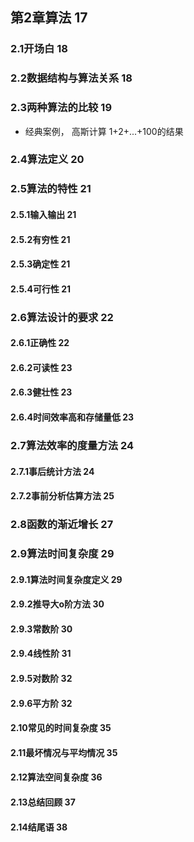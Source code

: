 ## 第2章算法 17

### 2.1开场白 18

### 2.2数据结构与算法关系 18

### 2.3两种算法的比较 19
* 经典案例， 高斯计算 1+2+...+100的结果

### 2.4算法定义 20

### 2.5算法的特性 21
#### 2.5.1输入输出 21

#### 2.5.2有穷性 21

#### 2.5.3确定性 21

#### 2.5.4可行性 21


### 2.6算法设计的要求 22
#### 2.6.1正确性 22

#### 2.6.2可读性 23

#### 2.6.3健壮性 23

#### 2.6.4时间效率高和存储量低 23


### 2.7算法效率的度量方法 24
#### 2.7.1事后统计方法 24

#### 2.7.2事前分析估算方法 25
    
### 2.8函数的渐近增长 27


### 2.9算法时间复杂度 29
#### 2.9.1算法时间复杂度定义 29

#### 2.9.2推导大o阶方法 30

#### 2.9.3常数阶 30

#### 2.9.4线性阶 31

#### 2.9.5对数阶 32

#### 2.9.6平方阶 32

#### 2.10常见的时间复杂度 35

#### 2.11最坏情况与平均情况 35

#### 2.12算法空间复杂度 36

#### 2.13总结回顾 37

#### 2.14结尾语 38
